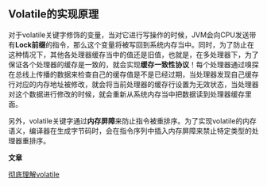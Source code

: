 ## Volatile的实现原理



对于volatile关键字修饰的变量，当对它进行写操作的时候，JVM会向CPU发送带有**Lock前缀**的指令，那么这个变量将被写回到系统内存当中。同时，为了防止在这种情况下，其他各处理器缓存当中的值还是旧值，也就是，在多处理器下，为了保证各个处理器的缓存是一致的，就会实现**缓存一致性协议**！每个处理器通过嗅探在总线上传播的数据来检查自己的缓存值是不是已经过期，当处理器发现自己缓存行对应的内存地址被修改，就会将当前处理器的缓存行设置为无效状态，当处理器对这个数据进行修改的时候，就会重新从系统内存当中把数据读到处理器缓存里面。

另外，volatile关键字通过**内存屏障**来防止指令被重排序。为了实现volatile的内存语义，编译器在生成字节码时，会在指令序列中插入内存屏障来禁止特定类型的处理器重排序。



**文章**

[彻底理解volatile](https://juejin.im/post/5ae9b41b518825670b33e6c4#heading-5)


